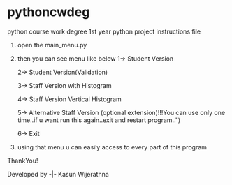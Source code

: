 # pythoncwdeg
python course work degree 1st year python project instructions file

1. open the main_menu.py

2. then you can see menu like below
    1-> Student Version
    
    
    2-> Student Version(Validation)
    
    
    3-> Staff Version with Histogram
    
    
    4-> Staff Version Vertical Histogram
    
    
    5-> Alternative Staff Version (optional extension)!!!You can use only one time..if u want run this again..exit and restart program..")
    
    
    6-> Exit

3. using that menu u can easily access to every part of this program

ThankYou!


Developed by -|- Kasun Wijerathna
